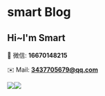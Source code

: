 # smart Blog

## Hi~I'm Smart

:speech_balloon: 微信: **16670148215**

:envelope: Mail: **3437705679@qq.com**

![](https://gz_lib.gitee.io/gz/static/wechat.jpeg)[![](https://github-readme-stats.vercel.app/api?username=Tyh2001)](https://github.com/gzlibiao/g-blog)
